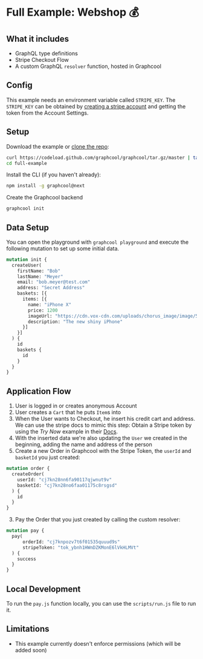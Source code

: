# Full Example: Webshop :moneybag:

## What it includes

- GraphQL type definitions
- Stripe Checkout Flow
- A custom GraphQL `resolver` function, hosted in Graphcool

## Config
This example needs an environment variable called `STRIPE_KEY`.
The `STRIPE_KEY` can be obtained by [creating a stripe account](https://dashboard.stripe.com/register)
and getting the token from the Account Settings.

## Setup

Download the example or [clone the repo](https://github.com/graphcool/graphcool):

```sh
curl https://codeload.github.com/graphcool/graphcool/tar.gz/master | tar -xz --strip=2 graphcool-master/examples/full-example
cd full-example
```

Install the CLI (if you haven't already):

```sh
npm install -g graphcool@next
```

Create the Graphcool backend

```sh
graphcool init
```

## Data Setup

You can open the playground with `graphcool playground` and execute the following mutation to set up some initial data.

```graphql
mutation init {
  createUser(
    firstName: "Bob"
    lastName: "Meyer"
    email: "bob.meyer@test.com"
    address: "Secret Address"
    baskets: [{
      items: [{
        name: "iPhone X"
        price: 1200
        imageUrl: "https://cdn.vox-cdn.com/uploads/chorus_image/image/56645405/iphone_x_gallery1_2017.0.jpeg"
        description: "The new shiny iPhone"
      }]
    }]
  ) {
    id
    baskets {
      id
    }
  }
}
```



## Application Flow
 1. User is logged in or creates anonymous Account
 2. User creates a `Cart` that he puts `Item`s into
 3. When the User wants to Checkout, he insert his credit cart and address. We can use the stripe docs to mimic this step: Obtain a Stripe token by using the *Try Now* example in their [Docs](https://stripe.com/docs).
 4. With the inserted data we're also updating the `User` we created in the beginning, adding the name and address of the person
 5. Create a new Order in Graphcool with the Stripe Token, the `userId` and `basketId` you just created:
 
 ```graphql
 mutation order {
   createOrder(
     userId: "cj7kn28nn6fa90117qjwnut9v"
     basketId: "cj7kn28no6faa01175c8rsgsd"
   ) {
     id
   }
 }
 ```
 
 3. Pay the Order that you just created by calling the custom resolver:

  ```graphql
  mutation pay {
    pay(
    	orderId: "cj7knpozv7t6f01535quuud9s"
    	stripeToken: "tok_ybnh1HWnDZKMonE6lVkHLMVt"
    ) {
      success
    }
  }
  ```

## Local Development
To run the `pay.js` function locally, you can use the `scripts/run.js` file to run it.

## Limitations

* This example currently doesn't enforce permissions (which will be added soon)